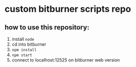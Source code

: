 # custom bitburner scripts repo

## how to use this repository:
1. install `node`
2. cd into bitburner
3. `npm install`
4. `npm start`
5. connect to localhost:12525 on bitburner web version
